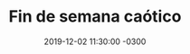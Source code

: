 ---
layout: post
category: Coqueto Escenario
date: 2019-12-02 11:30:00 -0300
title: Fin de semana caótico
image: https://oceano.uy/api/images/programas/TodoPasa/tiemposmodernos.PNG
summary: Lubo Adusto recargado con todo lo que dejó la suspensión de la fecha. La semántica, la semiótica, y el fútbol. El incendio de la torta frita más grande, el acto fallido de Lacalle Pou y miles de situaciones
file: https://audios.oceanofm.com/programas/TodoPasa/19-12-022amaanacoquetoescenario.mp3
duration: 28:18
oceanourl: https://oceano.uy/todopasa/coqueto-escenario/20385-fin-de-semana-caotico
---